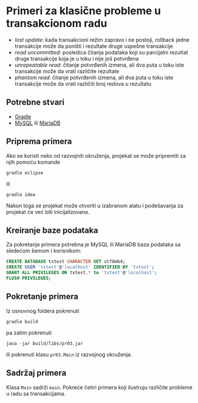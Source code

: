 # Primeri za klasične probleme u transakcionom radu

 * *lost update*: kada transakcioni režim zapravo i ne postoji, rollback
   jedne transakcije može da poništi i rezultate druge uspešne transakcije
 * *read uncommitted*: posledica čitanja podataka koji su parcijalni
   rezultat druge transakcije koja je u toku i nije još potvrđena
 * *unrepeatable read*: čitanje potvrđenih izmena, ali dva puta u toku iste
   transakcije može da vrati različite rezultate
 * *phantom read*: čitanje potvrđenih izmena, ali dva puta u toku iste
   transakcije može da vrati različiti broj redova u rezultatu

## Potrebne stvari

* [Gradle](https://gradle.org)
* [MySQL](https://mysql.com) ili [MariaDB](https://mariadb.org)

## Priprema primera

Ako se koristi neko od razvojnih okruženja, projekat se može pripremiti
za njih pomoću komande

`gradle eclipse`

ili

`gradle idea`

Nakon toga se projekat može otvoriti u izabranom alatu i podešavanja za
projekat će već biti inicijalizovana.

## Kreiranje baze podataka

Za pokretanje primera potrebna je MySQL ili MariaDB baza podataka sa
sledećom šemom i korisnikom:

```sql
CREATE DATABASE txtest CHARACTER SET utf8mb4;
CREATE USER 'txtest'@'localhost' IDENTIFIED BY 'txtest';
GRANT ALL PRIVILEGES ON txtest.* to 'txtest'@'localhost';
FLUSH PRIVILEGES;
```

## Pokretanje primera

Iz osnovnog foldera pokrenuti

`gradle build`

pa zatim pokrenuti

`java -jar build/libs/pr03.jar`

ili pokrenuti klasu `pr03.Main` iz razvojnog okruženja.

## Sadržaj primera

Klasa `Main` sadrži `main`. Pokreće četiri primera koji ilustruju različite
probleme u radu sa transakcijama.
